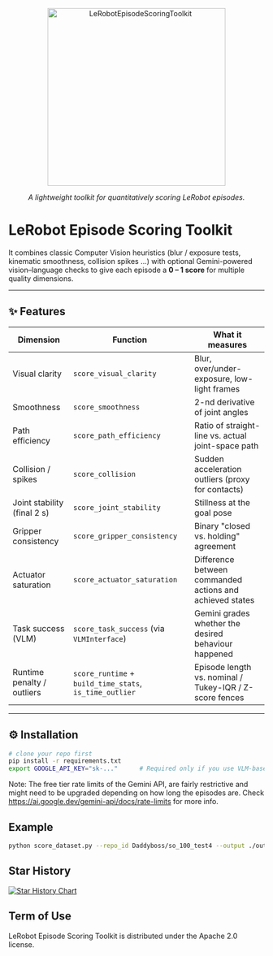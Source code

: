 <p align="center">
  <img src="https://raw.githubusercontent.com/sammyatman/score_lerobot_episodes/refs/heads/main/LeRobotEpisodeScoringToolkit.png" height="350" alt="LeRobotEpisodeScoringToolkit" />
</p>
<p align="center">
  <em>A lightweight toolkit for quantitatively scoring LeRobot episodes.</em>
</p>
<p align="center">

# **LeRobot Episode Scoring Toolkit**

It combines classic Computer Vision heuristics (blur / exposure tests, kinematic smoothness, collision spikes …) with optional Gemini-powered vision–language checks to give each episode a **0 – 1 score** for multiple quality dimensions.

---

## ✨  Features
| Dimension                   | Function                                            | What it measures                                             |
| --------------------------- | ---------------------------------------------------- | ------------------------------------------------------------ |
| Visual clarity              | `score_visual_clarity`                              | Blur, over/under-exposure, low-light frames                  |
| Smoothness                  | `score_smoothness`                                  | 2-nd derivative of joint angles                              |
| Path efficiency             | `score_path_efficiency`                             | Ratio of straight-line vs. actual joint-space path           |
| Collision / spikes          | `score_collision`                                   | Sudden acceleration outliers (proxy for contacts)            |
| Joint stability (final 2 s) | `score_joint_stability`                             | Stillness at the goal pose                                   |
| Gripper consistency         | `score_gripper_consistency`                         | Binary "closed vs. holding" agreement                        |
| Actuator saturation         | `score_actuator_saturation`                         | Difference between commanded actions and achieved states     |
| Task success (VLM)          | `score_task_success` (via `VLMInterface`)           | Gemini grades whether the desired behaviour happened         |
| Runtime penalty / outliers  | `score_runtime` + `build_time_stats`, `is_time_outlier` | Episode length vs. nominal / Tukey-IQR / Z-score fences      |

---

## ⚙️  Installation

```bash
# clone your repo first
pip install -r requirements.txt
export GOOGLE_API_KEY="sk-..."      # Required only if you use VLM-based scoring
```
Note: The free tier rate limits of the Gemini API, are fairly restrictive and might need to be upgraded depending on how long the episodes are. Check https://ai.google.dev/gemini-api/docs/rate-limits for more info.

## Example
```bash
python score_dataset.py --repo_id Daddyboss/so_100_test4 --output ./output/Daddyboss/so_100_test4 --train-baseline=True --train-filtered=True
```

## Star History

[![Star History Chart](https://api.star-history.com/svg?repos=RoboticsData/score_lerobot_episodes&type=Date)](https://www.star-history.com/#RoboticsData/score_lerobot_episodes&Date)

## Term of Use
LeRobot Episode Scoring Toolkit is distributed under the Apache 2.0 license.
